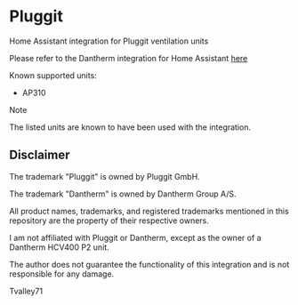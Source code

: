 # Pluggit

Home Assistant integration for Pluggit ventilation units

Please refer to the Dantherm integration for Home Assistant [here](https://github.com/Tvalley71/dantherm)

Known supported units:

- AP310

> [!NOTE]
> The listed units are known to have been used with the integration.


## Disclaimer

The trademark "Pluggit" is owned by Pluggit GmbH.

The trademark "Dantherm" is owned by Dantherm Group A/S.

All product names, trademarks, and registered trademarks mentioned in this repository are the property of their respective owners.

I am not affiliated with Pluggit or Dantherm, except as the owner of a Dantherm HCV400 P2 unit.

The author does not guarantee the functionality of this integration and is not responsible for any damage.

Tvalley71
